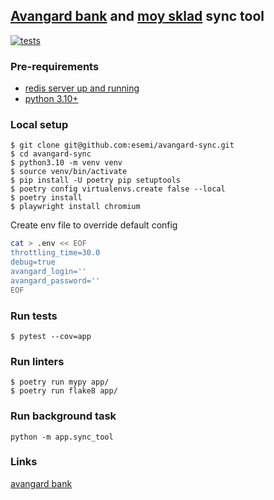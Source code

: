 [Avangard bank](https://www.avangard.ru/rus/) and [moy sklad](https://www.moysklad.ru/) sync tool
---
[![tests](https://github.com/esemi/avangard-sync/actions/workflows/tests.yml/badge.svg?branch=master)](https://github.com/esemi/avangard-sync/actions/workflows/tests.yml)


### Pre-requirements
- [redis server up and running](https://redis.io/docs/getting-started/installation/)
- [python 3.10+](https://www.python.org/downloads/)

### Local setup
```shell
$ git clone git@github.com:esemi/avangard-sync.git
$ cd avangard-sync
$ python3.10 -m venv venv
$ source venv/bin/activate
$ pip install -U poetry pip setuptools
$ poetry config virtualenvs.create false --local
$ poetry install
$ playwright install chromium
```

Create env file to override default config
```bash
cat > .env << EOF
throttling_time=30.0
debug=true
avangard_login=''
avangard_password=''
EOF
```

### Run tests
```shell
$ pytest --cov=app
```

### Run linters
```
$ poetry run mypy app/
$ poetry run flake8 app/
```

### Run background task
```
python -m app.sync_tool
```


### Links
[avangard bank](https://www.avangard.ru/rus/)
